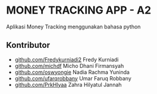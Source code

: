 # MONEY TRACKING APP - A2

Aplikasi Money Tracking menggunakan bahasa python

## Kontributor
- <a href="https://github.com/Fredykurniadi2">github.com/Fredykurniadi2</a> Fredy Kurniadi
- <a href="https://github.com/michdf">github.com/michdf</a> Micho Dhani Firmansyah
- <a href="https://github.com/oswyongie">github.com/oswyongie</a> Nadia Rachma Yuninda
- <a href="https://github.com/ufarqrobbany">github.com/ufarqrobbany</a> Umar Faruq Robbany
- <a href="https://github.com/PrkHlyaa">github.com/PrkHlyaa</a> Zahra Hilyatul Jannah

